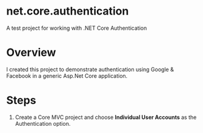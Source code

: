 # net.core.authentication
A test project for working with .NET Core Authentication

# Overview

I created this project to demonstrate authentication using Google & Facebook in a generic Asp.Net Core application.

# Steps

1. Create a Core MVC project and choose __Individual User Accounts__ as the Authentication option.
